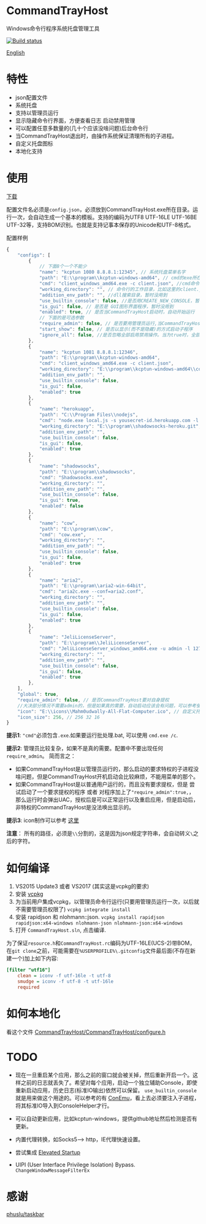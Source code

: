 # CommandTrayHost

Windows命令行程序系统托盘管理工具

[![Build status](https://ci.appveyor.com/api/projects/status/v5md4dc9q1oy6qxh?svg=true)](https://ci.appveyor.com/project/rexdf/commandtrayhost)

[English](README.md)

# 特性

- json配置文件
- 系统托盘
- 支持以管理员运行
- 显示隐藏命令行界面，方便查看日志 启动禁用管理
- 可以配置任意多数量的(几十个应该没啥问题)后台命令行
- 当CommandTrayHost退出时，由操作系统保证清理所有的子进程。
- 自定义托盘图标
- 本地化支持

# 使用

[下载](https://github.com/rexdf/CommandTrayHost/releases)

配置文件名必须是`config.json`，必须放到CommandTrayHost.exe所在目录。运行一次，会自动生成一个基本的模板。支持的编码为UTF8 UTF-16LE UTF-16BE UTF-32等，支持BOM识别。也就是支持记事本保存的Unicode和UTF-8格式。

配置样例

```javascript
{
    "configs": [
        {
            // 下面8个一个不能少
            "name": "kcptun 1080 8.8.8.1:12345", // 系统托盘菜单名字
            "path": "E:\\program\\kcptun-windows-amd64", // cmd的exe所在目录
            "cmd": "client_windows_amd64.exe -c client.json", //cmd命令，必须含有.exe
            "working_directory": "", // 命令行的工作目录，比如这里的client.json，为空时自动用path
            "addition_env_path": "", //dll搜索目录，暂时没用到
            "use_builtin_console": false, //是否用CREATE_NEW_CONSOLE，暂时没用到
            "is_gui": false, // 是否是 GUI图形界面程序，暂时没用到
            "enabled": true, // 是否当CommandTrayHost启动时，自动开始运行
            // 下面的是可选参数
            "require_admin": false, // 是否要用管理员运行,当CommandTrayHost不是以管理员运行的情况下，显示/隐藏会失效，其他功能正常。
            "start_show": false, // 是否以显示(而不是隐藏)的方式启动子程序
            "ignore_all": false, //是否忽略全部启用禁用操作。当为true时，全部启用菜单对本程序无效
        },
        {
            "name": "kcptun 1081 8.8.8.1:12346",
            "path": "E:\\program\\kcptun-windows-amd64",
            "cmd": "client_windows_amd64.exe -c client.json",
            "working_directory": "E:\\program\\kcptun-windows-amd64\\config2",
            "addition_env_path": "",
            "use_builtin_console": false,
            "is_gui": false,
            "enabled": true
        },
        {
            "name": "herokuapp",
            "path": "C:\\Program Files\\nodejs",
            "cmd": "node.exe local.js -s yousecret-id.herokuapp.com -l 1090 -m camellia-256-cfb -k ItsATopSecret -r 80",
            "working_directory": "E:\\program\\shadowsocks-heroku.git", //我们用了一个不同的工作目录
            "addition_env_path": "",
            "use_builtin_console": false,
            "is_gui": false,
            "enabled": true
        },
        {
            "name": "shadowsocks",
            "path": "E:\\program\\shadowsocks",
            "cmd": "Shadowsocks.exe",
            "working_directory": "",
            "addition_env_path": "",
            "use_builtin_console": false,
            "is_gui": true,
            "enabled": false
        },
        {
            "name": "cow",
            "path": "E:\\program\\cow",
            "cmd": "cow.exe",
            "working_directory": "",
            "addition_env_path": "",
            "use_builtin_console": false,
            "is_gui": false,
            "enabled": true
        },
        {
            "name": "aria2",
            "path": "E:\\program\\aria2-win-64bit",
            "cmd": "aria2c.exe --conf=aria2.conf",
            "working_directory": "",
            "addition_env_path": "",
            "use_builtin_console": false,
            "is_gui": false,
            "enabled": true
        },
        {
            "name": "JeliLicenseServer",
            "path": "E:\\program\\JeliLicenseServer",
            "cmd": "JeliLicenseServer_windows_amd64.exe -u admin -l 127.0.0.153",
            "working_directory": "",
            "addition_env_path": "",
            "use_builtin_console": false,
            "is_gui": false,
            "enabled": true
        },
    ],
    "global": true,
    "require_admin": false, // 是否CommandTrayHost要对自身提权
    //大决部分情况不需要admin的，但是如果真的需要，自动启动应该会有问题，可以参考使用 https://stefansundin.github.io/elevatedstartup/
    "icon": "E:\\icons\\Mahm0udwally-All-Flat-Computer.ico", // 自定义托盘图标路径，空为默认内置 256x256
    "icon_size": 256, // 256 32 16
}
```

**提示1**: `"cmd"`必须包含`.exe`.如果要运行批处理.bat, 可以使用 `cmd.exe /c`.

**提示2**: 管理员比较复杂，如果不是真的需要。配置中不要出现任何`require_admin`。 
简而言之：
- 如果CommandTrayHost是以管理员运行的，那么启动的要求特权的子进程没啥问题，但是CommandTrayHost开机启动会比较麻烦，不能用菜单的那个。
- 如果CommandTrayHost是以普通用户运行的，而且没有要求提权，但是 尝试启动了一个要求提权的程序 或者 对程序加上了`"require_admin":true,`， 那么运行时会弹出UAC，授权后是可以正常运行以及重启应用，但是启动后，非特权的CommandTrayHost是没法唤出显示的。

**提示3**: icon制作可以参考 [这里](http://www.imagemagick.org/Usage/thumbnails/#favicon)

**注意**： 所有的路径，必须是`\\`分割的，这是因为json规定字符串，会自动转义`\`之后的字符。

# 如何编译

1. VS2015 Update3 或者 VS2017 (其实这是vcpkg的要求)
2. 安装 [vcpkg](https://github.com/Microsoft/vcpkg)
3. 为当前用户集成vcpkg，以管理员命令行运行(只要用管理员运行一次，以后就不需要管理员权限了) `vcpkg integrate install`
4. 安装 rapidjson 和 nlohmann::json. `vcpkg install rapidjson rapidjson:x64-windows nlohmann-json nlohmann-json:x64-windows`
5. 打开 `CommandTrayHost.sln`, 点击编译.

为了保证`resource.h`和`CommandTrayHost.rc`编码为UTF-16LE(UCS-2)带BOM，在`git clone`之前，可能需要在`%USERPROFILE%\.gitconfig`文件最后面(不存在新建一个)加上如下内容:

```ini
[filter "utf16"]
    clean = iconv -f utf-16le -t utf-8
    smudge = iconv -f utf-8 -t utf-16le
    required
```

# 如何本地化

看这个文件 [CommandTrayHost/CommandTrayHost/configure.h](CommandTrayHost/CommandTrayHost/configure.h)

# TODO

- 现在一旦重启某个应用，那么之前的窗口就会被关掉，然后重新开启一个。这样之前的日志就丢失了。希望对每个应用，启动一个独立辅助Console，即使重新启动应用，历史日志(标准IO输出)依然可以保留。 `use_builtin_console`就是用来做这个用途的。可以参考的有 [ConEmu](https://github.com/Maximus5/ConEmu)，看上去必须要注入子进程，将其标准IO导入到ConsoleHelper才行。

- 可以自动更新应用，比如kcptun-windows，提供github地址然后检测是否有更新。

- 内置代理转换，如Socks5--> http，IE代理快速设置。

- 尝试集成 [Elevated Startup](https://stefansundin.github.io/elevatedstartup/)

- UIPI (User Interface Privilege Isolation) Bypass. `ChangeWindowMessageFilterEx`

# 感谢

[phuslu/taskbar](https://github.com/phuslu/taskbar)
